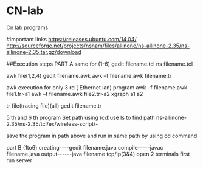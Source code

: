 # CN-lab
Cn lab programs

#important links
https://releases.ubuntu.com/14.04/
http://sourceforge.net/projects/nsnam/files/allinone/ns-allinone-2.35/ns-allinone-2.35.tar.gz/download


##Execution steps
PART A same for (1-6)
gedit filename.tcl
ns filename.tcl

awk file(1,2,4)
gedit filename.awk
awk –f filename.awk filename.tr

awk execution for only 3 rd ( Ethernet lan) program
awk –f filename.awk file1.tr&gt;a1
awk –f filename.awk file2.tr&gt;a2
xgraph a1 a2

tr file(tracing file)(all)
gedit filename.tr

5 th and 6 th program
Set path using (cd)use ls to find path
ns-allinone-2.35/ns-2.35/tcl/ex/wireless-script/-

save the program in path above and run in same path by using cd command

part B (1to6)
creating----gedit filename.java
compile-----javac filename.java
output------java filename
tcp/ip(3&amp;4)
open 2 terminals first run server